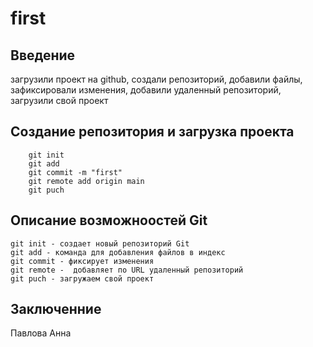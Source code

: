 # first

## Введение
загрузили проект на github, создали репозиторий, добавили файлы, зафиксировали изменения,
добавили удаленный репозиторий, загрузили свой проект

## Создание репозитория и загрузка проекта
        git init
        git add 
        git commit -m "first"
        git remote add origin main
        git puch

## Описание возможноостей Git
    git init - создает новый репозиторий Git
    git add - команда для добавления файлов в индекс
    git commit - фиксирует изменения
    git remote -  добавляет по URL удаленный репозиторий
    git puch - загружаем свой проект

## Заключенние
Павлова Анна
